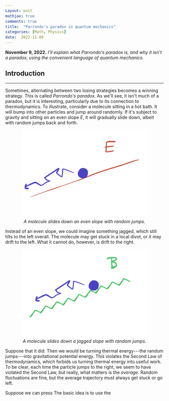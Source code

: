 ```yaml
---
Layout: post
mathjax: true
comments: true
title:  "Parrondo's paradox in quantum mechanics"
categories: [Math, Physics]
date:  2022-11-09
---
```


**November 9, 2022.** *I'll explain what Parrondo's paradox is, and why it
  isn't a paradox, using the convenient language of quantum mechanics.*

## Introduction
---

Sometimes, alternating between two losing strategies becomes a winning
strategy. This is called *Parrondo's paradox*. As we'll see, it isn't
much of a paradox, but it is interesting, particularly due to its
connection to thermodynamics.
To illustrate, consider a molecule sitting in a hot bath.
It will bump into other particles and jump around randomly.
If it's subject to gravity and sitting on an even slope $E$, it will gradually
slide down, albeit with random jumps back and forth.

<figure>
    <div style="text-align:center"><img src
    ="/img/posts/qparrondo1.png" width="400"/>
	<figcaption><i>A molecule slides down an even slope with random jumps.</i></figcaption>
	</div>
	</figure>

Instead of an even slope, we could imagine something jagged, which still
tilts to the left overall. The molecule may get stuck in a local
divot, or it may drift to the left.
What it cannot do, however, is drift to the right.

<figure>
    <div style="text-align:center"><img src
    ="/img/posts/qparrondo2.png" width="400"/>
	<figcaption><i>A molecule slides down a jagged slope with random jumps.</i></figcaption>
	</div>
	</figure>

Suppose that it did. Then we would be turning thermal energy---the
random jumps---into gravitational potential energy. This violates the
Second Law of thermodynamics, which forbids us turning thermal energy
into useful work.
To be clear, each time the particle jumps to the right, we seem to
have violated the Second Law, but really, what matters is the
*average*.
Random fluctuations are fine, but the average trajectory must always
get stuck or go left.

Suppose we can press 
The basic idea is to use the 

